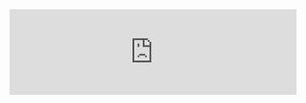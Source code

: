 <div class='fluid-width-video-wrapper'><iframe width='100%' height='auto' frameborder='0' allowfullscreen src='https://www.mnufc.com/iframe-video?brightcove_id=5793133008001&brightcove_player_id=default&brightcove_account_id=5534894110001'></iframe></div>